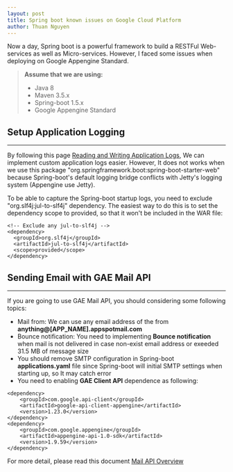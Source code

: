 ```yaml
---
layout: post
title: Spring boot known issues on Google Cloud Platform
author: Thuan Nguyen
---
```


Now a day, Spring boot is a powerful framework to build a RESTFul Web-services as well as Micro-services. However, I faced some issues when deploying on Google Appengine Standard.

> **Assume that we are using:**
> - Java 8
> - Maven 3.5.x
> - Spring-boot 1.5.x
> - Google Appengine Standard


## Setup Application Logging
-----

By following this page [Reading and Writing Application Logs](https://cloud.google.com/appengine/docs/standard/java/logs), We can implement custom application logs easier. However, It does not works when we use this package "org.springframework.boot:spring-boot-starter-web" because Spring-boot's default logging bridge conflicts with Jetty's logging system (Appengine use Jetty). 

To be able to capture the Spring-boot startup logs, you need to exclude "org.slf4j:jul-to-slf4j" dependency. The easiest way to do this is to set the dependency scope to provided, so that it won't be included in the WAR file:

```
<!-- Exclude any jul-to-slf4j -->
<dependency>
  <groupId>org.slf4j</groupId>
  <artifactId>jul-to-slf4j</artifactId>
  <scope>provided</scope>
</dependency>
```

## Sending Email with GAE Mail API
-----
If you are going to use GAE Mail API, you should considering some following topics:
- Mail from: We can use any email address of the from **anything@[APP_NAME].appspotmail.com**
- Bounce notification: You need to implementing **Bounce notification** when mail is not delivered in case non-exist email address or exeeded 31.5 MB of message size
- You should remove SMTP configuration in Spring-boot **applications.yaml** file since Spring-boot will initial SMTP settings when starting up, so It may catch error
- You need to enabling **GAE Client API** dependence as following:

```
<dependency>
    <groupId>com.google.api-client</groupId>
    <artifactId>google-api-client-appengine</artifactId>
    <version>1.23.0</version>
</dependency>
<dependency>
    <groupId>com.google.appengine</groupId>
    <artifactId>appengine-api-1.0-sdk</artifactId>
    <version>1.9.59</version>
</dependency>
```

For more detail, please read this document [Mail API Overview](https://cloud.google.com/appengine/docs/standard/java/mail/)
